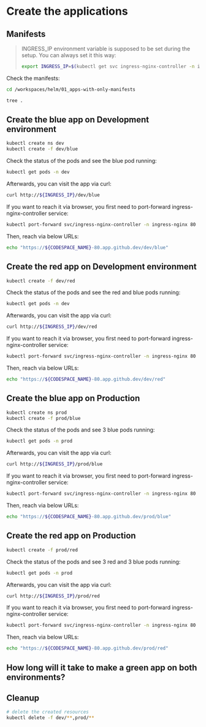 # Create the applications

## Manifests

> INGRESS_IP environment variable is supposed to be set during the setup. You can always set it this way:
>
> ```bash
> export INGRESS_IP=$(kubectl get svc ingress-nginx-controller -n ingress-nginx -o jsonpath='{.status.loadBalancer.ingress[].ip}')
> ```

Check the manifests:

```bash
cd /workspaces/helm/01_apps-with-only-manifests

tree .
```

## Create the blue app on Development environment

```bash
kubectl create ns dev
kubectl create -f dev/blue
```

Check the status of the pods and see the blue pod running: 
```bash
kubectl get pods -n dev
```

Afterwards, you can visit the app via curl:
```bash
curl http://${INGRESS_IP}/dev/blue
```

If you want to reach it via browser, you first need to port-forward ingress-nginx-controller service:

```bash
kubectl port-forward svc/ingress-nginx-controller -n ingress-nginx 80
```

Then, reach via below URLs:

```bash
echo "https://${CODESPACE_NAME}-80.app.github.dev/dev/blue"
```

## Create the red app on Development environment

```bash
kubectl create -f dev/red
```

Check the status of the pods and see the red and blue pods running: 

```bash
kubectl get pods -n dev
```

Afterwards, you can visit the app via curl:

```bash
curl http://${INGRESS_IP}/dev/red
```

If you want to reach it via browser, you first need to port-forward ingress-nginx-controller service:

```bash
kubectl port-forward svc/ingress-nginx-controller -n ingress-nginx 80
```

Then, reach via below URLs:

```bash
echo "https://${CODESPACE_NAME}-80.app.github.dev/dev/red"
```

## Create the blue app on Production

```bash
kubectl create ns prod
kubectl create -f prod/blue
```

Check the status of the pods and see 3 blue pods running: 

```bash
kubectl get pods -n prod
```

Afterwards, you can visit the app via curl:

```bash
curl http://${INGRESS_IP}/prod/blue
```

If you want to reach it via browser, you first need to port-forward ingress-nginx-controller service:

```bash
kubectl port-forward svc/ingress-nginx-controller -n ingress-nginx 80
```

Then, reach via below URLs:

```bash
echo "https://${CODESPACE_NAME}-80.app.github.dev/prod/blue"
```

## Create the red app on Production

```bash
kubectl create -f prod/red
```

Check the status of the pods and see 3 red and 3 blue pods running: 

```bash
kubectl get pods -n prod
```

Afterwards, you can visit the app via curl:

```bash
curl http://${INGRESS_IP}/prod/red
```

If you want to reach it via browser, you first need to port-forward ingress-nginx-controller service:

```bash
kubectl port-forward svc/ingress-nginx-controller -n ingress-nginx 80
```

Then, reach via below URLs:

```bash
echo "https://${CODESPACE_NAME}-80.app.github.dev/prod/red"
```

## How long will it take to make a green app on both environments?

## Cleanup

```bash
# delete the created resources
kubectl delete -f dev/**,prod/**
```
